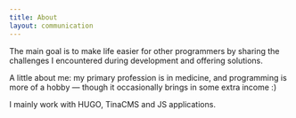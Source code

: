 ```yaml
---
title: About
layout: communication
---
```


The main goal is to make life easier for other programmers by sharing the challenges I encountered during development and offering solutions.

A little about me: my primary profession is in medicine, and programming is more of a hobby — though it occasionally brings in some extra income :)

I mainly work with HUGO, TinaCMS and JS applications.